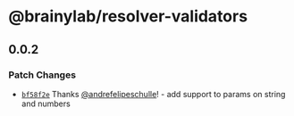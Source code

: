 # @brainylab/resolver-validators

## 0.0.2

### Patch Changes

- [`bf58f2e`](https://github.com/brainylab/resolver-validators/commit/bf58f2e64f9c23d3211e4776836ee10d36707ac1) Thanks [@andrefelipeschulle](https://github.com/andrefelipeschulle)! - add support to params on string and numbers
